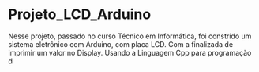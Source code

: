 # Projeto_LCD_Arduino
Nesse projeto, passado no curso Técnico em Informática, foi constrído um sistema eletrônico com Arduino, com placa LCD. Com a finalizada de imprimir um valor no Display. Usando a Linguagem Cpp para programação d
